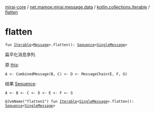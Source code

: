 [mirai-core](../../index.md) / [net.mamoe.mirai.message.data](../index.md) / [kotlin.collections.Iterable](index.md) / [flatten](./flatten.md)

# flatten

`fun `[`Iterable`](https://kotlinlang.org/api/latest/jvm/stdlib/kotlin.collections/-iterable/index.html)`<`[`Message`](../-message/index.md)`>.flatten(): `[`Sequence`](https://kotlinlang.org/api/latest/jvm/stdlib/kotlin.sequences/-sequence/index.html)`<`[`SingleMessage`](../-single-message.md)`>`

扁平化消息序列.

原 [this](flatten/-this-.md):

```
A <- CombinedMessage(B, C) <- D <- MessageChain(E, F, G)
```

结果 [Sequence](https://kotlinlang.org/api/latest/jvm/stdlib/kotlin.sequences/-sequence/index.html):

```
A <- B <- C <- D <- E <- F <- G
```

`@JvmName("flatten1") fun `[`Iterable`](https://kotlinlang.org/api/latest/jvm/stdlib/kotlin.collections/-iterable/index.html)`<`[`SingleMessage`](../-single-message.md)`>.flatten(): `[`Sequence`](https://kotlinlang.org/api/latest/jvm/stdlib/kotlin.sequences/-sequence/index.html)`<`[`SingleMessage`](../-single-message.md)`>`
